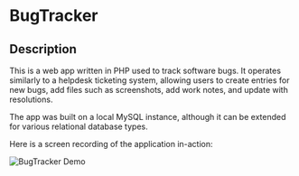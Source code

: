 # BugTracker

## Description
This is a web app written in PHP used to track software bugs. It operates similarly to a helpdesk ticketing system, allowing users to create entries for new bugs, add files such as screenshots, add work notes, and update with resolutions. 

The app was built on a local MySQL instance, although it can be extended for various relational database types. 

Here is a screen recording of the application in-action:

![BugTracker Demo](https://github.com/Austin-Buchanan/BugTracker/demo/BugTracker_Demo.gif)


